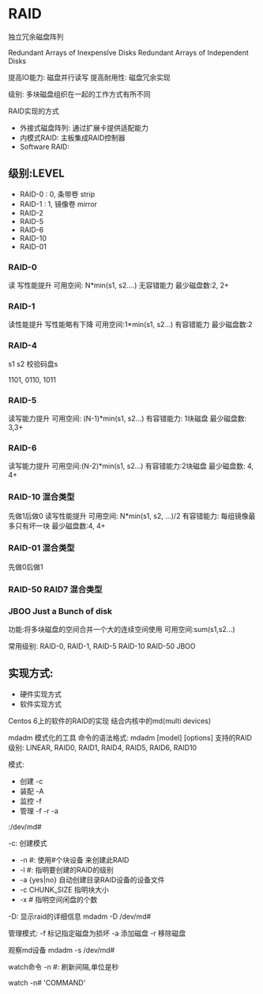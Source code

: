 # RAID

独立冗余磁盘阵列

Redundant Arrays of Inexpenslve Disks
Redundant Arrays of Independent Disks

提高IO能力: 磁盘并行读写
提高耐用性: 磁盘冗余实现

级别: 多块磁盘组织在一起的工作方式有所不同

RAID实现的方式
- 外接式磁盘阵列: 通过扩展卡提供适配能力
- 内模式RAID: 主板集成RAID控制器
- Software RAID:

## 级别:LEVEL
- RAID-0 : 0, 条带卷 strip
- RAID-1 : 1, 镜像卷 mirror
- RAID-2 
- RAID-5
- RAID-6
- RAID-10
- RAID-01

### RAID-0
读 写性能提升
可用空间: N*min(s1, s2....)
无容错能力
最少磁盘数:2, 2+

### RAID-1
读性能提升 写性能略有下降
可用空间:1*min(s1, s2...)
有容错能力
最少磁盘数:2

### RAID-4
s1 s2 校验码盘s

1101, 0110, 1011

### RAID-5
读写能力提升
可用空间: (N-1)*min(s1, s2...)
有容错能力: 1块磁盘
最少磁盘数: 3,3+

### RAID-6
读写能力提升
可用空间:(N-2)*min(s1, s2...)
有容错能力:2块磁盘
最少磁盘数: 4, 4+

### RAID-10 混合类型
先做1后做0
读写性能提升
可用空间: N*min(s1, s2, ...)/2
有容错能力: 每组镜像最多只有坏一块
最少磁盘数:4, 4+

### RAID-01 混合类型
先做0后做1


### RAID-50 RAID7 混合类型

### JBOO Just  a Bunch of disk
功能:将多块磁盘的空间合并一个大的连续空间使用
可用空间:sum(s1,s2...)


常用级别: RAID-0, RAID-1, RAID-5 RAID-10 RAID-50 JBOO


## 实现方式:
- 硬件实现方式
- 软件实现方式

Centos 6上的软件的RAID的实现
结合内核中的md(multi devices)

mdadm 模式化的工具
命令的语法格式: mdadm [model] <raiddevice> [options] <componet-devices>
支持的RAID级别: LINEAR, RAID0, RAID1, RAID4, RAID5, RAID6, RAID10

模式:
- 创建 -c
- 装配 -A
- 监控 -f
- 管理 -f -r -a

<raiddevice>:/dev/md#

-c: 创建模式
- -n #: 使用#个块设备 来创建此RAID
- -l #: 指明要创建的RAID的级别
- -a {yes|no} 自动创建目录RAID设备的设备文件
- -c CHUNK_SIZE 指明块大小
- -x # 指明空间闲盘的个数

-D: 显示raid的详细信息
mdadm -D /dev/md#

管理模式:
-f 标记指定磁盘为损坏
-a 添加磁盘
-r 移除磁盘

观察md设备 
mdadm -s /dev/md#

watch命令
-n #: 刷新间隔,单位是秒

watch -n# 'COMMAND'
